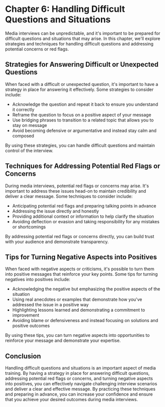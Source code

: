 Chapter 6: Handling Difficult Questions and Situations
======================================================

Media interviews can be unpredictable, and it's important to be prepared for difficult questions and situations that may arise. In this chapter, we'll explore strategies and techniques for handling difficult questions and addressing potential concerns or red flags.

Strategies for Answering Difficult or Unexpected Questions
----------------------------------------------------------

When faced with a difficult or unexpected question, it's important to have a strategy in place for answering it effectively. Some strategies to consider include:

* Acknowledge the question and repeat it back to ensure you understand it correctly
* Reframe the question to focus on a positive aspect of your message
* Use bridging phrases to transition to a related topic that allows you to stay on message
* Avoid becoming defensive or argumentative and instead stay calm and composed

By using these strategies, you can handle difficult questions and maintain control of the interview.

Techniques for Addressing Potential Red Flags or Concerns
---------------------------------------------------------

During media interviews, potential red flags or concerns may arise. It's important to address these issues head-on to maintain credibility and deliver a clear message. Some techniques to consider include:

* Anticipating potential red flags and preparing talking points in advance
* Addressing the issue directly and honestly
* Providing additional context or information to help clarify the situation
* Avoiding deflection or evasion and taking responsibility for any mistakes or shortcomings

By addressing potential red flags or concerns directly, you can build trust with your audience and demonstrate transparency.

Tips for Turning Negative Aspects into Positives
------------------------------------------------

When faced with negative aspects or criticisms, it's possible to turn them into positive messages that reinforce your key points. Some tips for turning negatives into positives include:

* Acknowledging the negative but emphasizing the positive aspects of the situation
* Using real anecdotes or examples that demonstrate how you've addressed the issue in a positive way
* Highlighting lessons learned and demonstrating a commitment to improvement
* Avoiding blame or defensiveness and instead focusing on solutions and positive outcomes

By using these tips, you can turn negative aspects into opportunities to reinforce your message and demonstrate your expertise.

Conclusion
----------

Handling difficult questions and situations is an important aspect of media training. By having a strategy in place for answering difficult questions, addressing potential red flags or concerns, and turning negative aspects into positives, you can effectively navigate challenging interview scenarios and deliver a clear and effective message. By practicing these techniques and preparing in advance, you can increase your confidence and ensure that you achieve your desired outcomes during media interviews.
